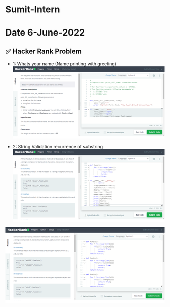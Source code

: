 # Sumit-Intern

# Date 6-June-2022


## ✅ Hacker Rank Problem
- 1: Whats your name (Name printing with greeting)
![Alt text](whats-your-name.png?raw="True")


- 2: String Validation recurrence of substring
![Alt text](string-validators.png?raw="True")

![Alt text](string-validators_1.png?raw="True")